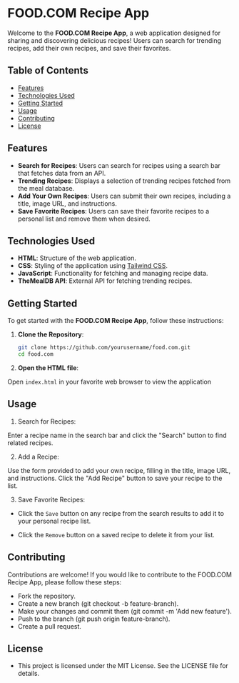 # FOOD.COM Recipe App

Welcome to the **FOOD.COM Recipe App**, a web application designed for sharing and discovering delicious recipes! Users can search for trending recipes, add their own recipes, and save their favorites.

## Table of Contents

- [Features](#features)
- [Technologies Used](#technologies-used)
- [Getting Started](#getting-started)
- [Usage](#usage)
- [Contributing](#contributing)
- [License](#license)

## Features

- **Search for Recipes**: Users can search for recipes using a search bar that fetches data from an API.
- **Trending Recipes**: Displays a selection of trending recipes fetched from the meal database.
- **Add Your Own Recipes**: Users can submit their own recipes, including a title, image URL, and instructions.
- **Save Favorite Recipes**: Users can save their favorite recipes to a personal list and remove them when desired.

## Technologies Used

- **HTML**: Structure of the web application.
- **CSS**: Styling of the application using [Tailwind CSS](https://tailwindcss.com/).
- **JavaScript**: Functionality for fetching and managing recipe data.
- **TheMealDB API**: External API for fetching trending recipes.

## Getting Started

To get started with the **FOOD.COM Recipe App**, follow these instructions:

1. **Clone the Repository**:

   ```bash
   git clone https://github.com/yourusername/food.com.git
   cd food.com
   ```

2. **Open the HTML file**:

Open `index.html` in your favorite web browser to view the application

## Usage

1. Search for Recipes:

Enter a recipe name in the search bar and click the "Search" button to find related recipes.

2. Add a Recipe:

Use the form provided to add your own recipe, filling in the title, image URL, and instructions.
Click the "Add Recipe" button to save your recipe to the list.

3. Save Favorite Recipes:

- Click the `Save` button on any recipe from the search results to add it to your personal recipe list.

- Click the `Remove` button on a saved recipe to delete it from your list.

## Contributing

Contributions are welcome! If you would like to contribute to the FOOD.COM Recipe App, please follow these steps:

- Fork the repository.
- Create a new branch (git checkout -b feature-branch).
- Make your changes and commit them (git commit -m 'Add new feature').
- Push to the branch (git push origin feature-branch).
- Create a pull request.

## License

- This project is licensed under the MIT License. See the LICENSE file for details.
